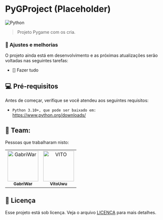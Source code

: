 # PyGProject (Placeholder)
![Python](https://img.shields.io/badge/python-3670A0?style=for-the-badge&logo=python&logoColor=ffdd54)


> Projeto Pygame com os cria.

### 🔧 Ajustes e melhorias

O projeto ainda está em desenvolvimento e as próximas atualizações serão voltadas nas seguintes tarefas:

- [] Fazer tudo


## 💻 Pré-requisitos

Antes de começar, verifique se você atendeu aos seguintes requisitos:

- `Python 3.10+, que pode ser baixado em:` <https://www.python.org/downloads/>


## 🤝 Team:

Pessoas que trabalharam nisto:

<table>
  <tr>
    <td align="center">
      <a href="#">
        <img src="https://avatars.githubusercontent.com/u/72227489?v=4" width="100px;" alt="GabriWar"/><br>
        <sub>
          <b>GabriWar</b>
        </sub>
      </a>
    </td>
    <td align="center">
      <a href="#">
        <img src="https://avatars.githubusercontent.com/u/32278696?v=4" width="100px;" alt="VITO"/><br>
        <sub>
          <b>VitoUwu</b>
        </sub>
      </a>
    </td>
  </tr>
</table>

## 📝 Licença

Esse projeto está sob licença. Veja o arquivo [LICENÇA](LICENSE) para mais detalhes.
